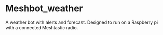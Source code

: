 # Meshbot_weather
A weather bot with alerts and forecast.  Designed to run on a Raspberry pi with a connected Meshtastic radio. 
